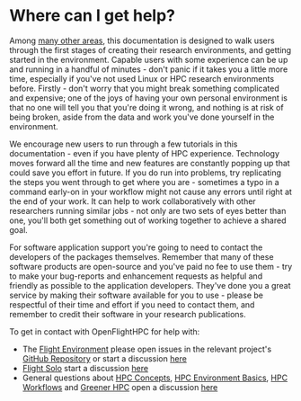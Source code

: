 # Where can I get help?

Among [many other areas](../index.md#what-does-this-cover), this documentation is designed to walk users through the first stages of creating their research environments, and getting started in the environment. Capable users with some experience can be up and running in a handful of minutes - don't panic if it takes you a little more time, especially if you've not used Linux or HPC research environments before. Firstly - don't worry that you might break something complicated and expensive; one of the joys of having your own personal environment is that no one will tell you that you're doing it wrong, and nothing is at risk of being broken, aside from the data and work you've done yourself in the environment.

We encourage new users to run through a few tutorials in this documentation - even if you have plenty of HPC experience. Technology moves forward all the time and new features are constantly popping up that could save you effort in future. If you do run into problems, try replicating the steps you went through to get where you are - sometimes a typo in a command early-on in your workflow might not cause any errors until right at the end of your work. It can help to work collaboratively with other researchers running similar jobs - not only are two sets of eyes better than one, you'll both get something out of working together to achieve a shared goal.

For software application support you're going to need to contact the developers of the packages themselves. Remember that many of these software products are open-source and you've paid no fee to use them - try to make your bug-reports and enhancement requests as helpful and friendly as possible to the application developers. They've done you a great service by making their software available for you to use - please be respectful of their time and effort if you need to contact them, and remember to credit their software in your research publications.

To get in contact with OpenFlightHPC for help with:

- The [Flight Environment]() please open issues in the relevant project's [GitHub Repository](https://github.com/openflighthpc/) or start a discussion [here](https://github.com/openflighthpc/docs.openflighthpc.org/discussions/new?category=flight-environment)
- [Flight Solo](../flight-solo/index.md) start a discussion [here](https://github.com/openflighthpc/docs.openflighthpc.org/discussions/new?category=flight-solo)
- General questions about [HPC Concepts](../hpc-concepts/index.md), [HPC Environment Basics](../hpc-environment-basics/index.md), [HPC Workflows](../hpc-workflows/index.md) and [Greener HPC](../greener-hpc/index.md) open a discussion [here](https://github.com/openflighthpc/docs.openflighthpc.org/issues/new)
